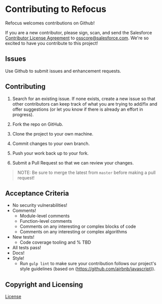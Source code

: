 # Contributing to Refocus

Refocus welcomes contributions on Github!

If you are a new contributor, please sign, scan, and send the Salesforce [Contributor License Agreement](./SFDC_CLA.pdf) to osscore@salesforce.com. We're so excited to have you contribute to this project!

## Issues

Use Github to submit issues and enhancement requests.

## Contributing

1. Search for an existing issue. If none exists, create a new issue so that other contributors can keep track of what you are trying to add/fix and offer suggestions (or let you know if there is already an effort in progress).

1. Fork the repo on GitHub.

1. Clone the project to your own machine.

1. Commit changes to your own branch.

1. Push your work back up to your fork.

1. Submit a Pull Request so that we can review your changes.

> NOTE: Be sure to merge the latest from `master` before making a pull request!

## Acceptance Criteria

- No security vulnerabilities!
- Comments!
  - Module-level comments
  - Function-level comments
  - Comments on any interesting or complex blocks of code
  - Comments on any interesting or complex algorithms
- New tests!
  - Code coverage tooling and % TBD
- All tests pass!
- Docs!
- Style!
  - Run `gulp lint` to make sure your contribution follows our project's style guidelines (based on (https://github.com/airbnb/javascript)).

## Copyright and Licensing

[License](./LICENSE.txt)
